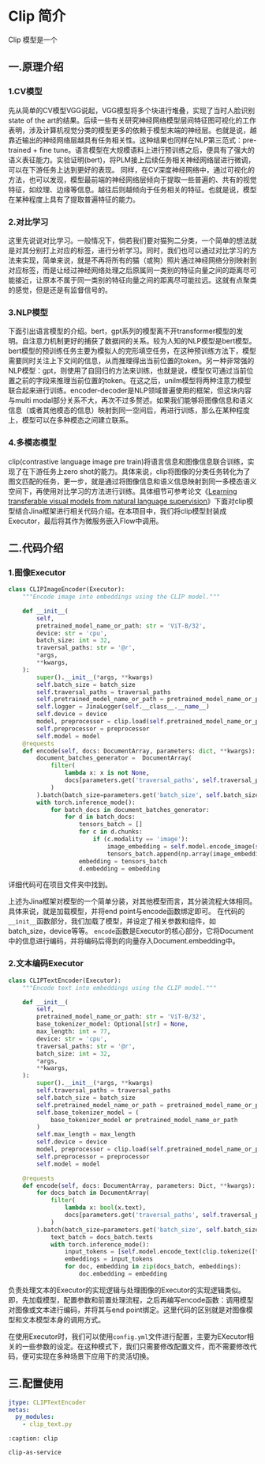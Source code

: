 # Clip 简介

Clip 模型是一个

## 一.原理介绍

### 1.CV模型

先从简单的CV模型VGG说起，VGG模型将多个块进行堆叠，实现了当时人脸识别state of the art的结果。后续一些有关研究神经网络模型层间特征图可视化的工作表明，涉及计算机视觉分类的模型更多的依赖于模型末端的神经层。也就是说，越靠近输出的神经网络层越具有任务相关性。这种结果也同样在NLP第三范式：pre-trained + fine tune。语言模型在大规模语料上进行预训练之后，便具有了强大的语义表征能力。实验证明(bert)，将PLM接上后续任务相关神经网络层进行微调，可以在下游任务上达到更好的表现。
同样，在CV深度神经网络中，通过可视化的方法，也可以发现，模型最前端的神经网络层倾向于提取一些普遍的、共有的视觉特征，如纹理、边缘等信息。越往后则越倾向于任务相关的特征。也就是说，模型在某种程度上具有了提取普遍特征的能力。  

### 2.对比学习

这里先说说对比学习。一般情况下，倘若我们要对猫狗二分类，一个简单的想法就是对其分别打上对应的标签，进行分析学习。同时，我们也可以通过对比学习的方法来实现，简单来说，就是不再将所有的猫（或狗）照片通过神经网络分别映射到对应标签，而是让经过神经网络处理之后原属同一类别的特征向量之间的距离尽可能接近，让原本不属于同一类别的特征向量之间的距离尽可能拉远。这就有点聚类的感觉，但是还是有监督信号的。

### 3.NLP模型

下面引出语言模型的介绍。bert，gpt系列的模型离不开transformer模型的发明。自注意力机制更好的捕获了数据间的关系。较为人知的NLP模型是bert模型。
bert模型的预训练任务主要为模拟人的完形填空任务，在这种预训练方法下，模型需要同时关注上下文间的信息，从而推理得出当前位置的token。另一种非常强的NLP模型：gpt，则使用了自回归的方法来训练，也就是说，模型仅可通过当前位置之前的字段来推理当前位置的token。在这之后，unilm模型将两种注意力模型联合起来进行训练。encoder-decoder是NLP领域普遍使用的框架，但这块内容与multi modal部分关系不大，再次不过多赘述。如果我们能够将图像信息和语义信息（或者其他模态的信息）映射到同一空间后，再进行训练，那么在某种程度上，模型可以在多种模态之间建立联系。

### 4.多模态模型

clip(contrastive language image pre train)将语言信息和图像信息联合训练，实现了在下游任务上zero shot的能力。具体来说，clip将图像的分类任务转化为了图文匹配的任务，更一步，就是通过将图像信息和语义信息映射到同一多模态语义空间下，再使用对比学习的方法进行训练。具体细节可参考论文《[Learning transferable visual models from natural language supervision](https://arxiv.org/pdf/2103.00020.pdf)》下面对clip模型结合Jina框架进行相关代码介绍。在本项目中，我们将clip模型封装成Executor，最后将其作为微服务嵌入Flow中调用。  

## 二.代码介绍

### 1.图像Executor

```python
class CLIPImageEncoder(Executor):
    """Encode image into embeddings using the CLIP model."""

    def __init__(
        self,
        pretrained_model_name_or_path: str = 'ViT-B/32',
        device: str = 'cpu',
        batch_size: int = 32,
        traversal_paths: str = '@r',
        *args,
        **kwargs,
    ):
        super().__init__(*args, **kwargs)
        self.batch_size = batch_size
        self.traversal_paths = traversal_paths
        self.pretrained_model_name_or_path = pretrained_model_name_or_path
        self.logger = JinaLogger(self.__class__.__name__)
        self.device = device
        model, preprocessor = clip.load(self.pretrained_model_name_or_path, device=device)
        self.preprocessor = preprocessor
        self.model = model
    @requests
    def encode(self, docs: DocumentArray, parameters: dict, **kwargs):
        document_batches_generator =  DocumentArray(
            filter(
                lambda x: x is not None,
                docs[parameters.get('traversal_paths', self.traversal_paths)],
            )
        ).batch(batch_size=parameters.get('batch_size', self.batch_size))
        with torch.inference_mode():
            for batch_docs in document_batches_generator:
                for d in batch_docs:
                    tensors_batch = []
                    for c in d.chunks:
                        if (c.modality == 'image'):
                            image_embedding = self.model.encode_image(self.preprocessor(Image.fromarray(c.tensor)).unsqueeze(0).to(self.device))
                            tensors_batch.append(np.array(image_embedding).astype('float32'))
                    embedding = tensors_batch
                    d.embedding = embedding
```
详细代码可在项目文件夹中找到。 

上述为Jina框架对模型的一个简单分装，对其他模型而言，其分装流程大体相同。具体来说，就是加载模型，并将end point与encode函数绑定即可。
在代码的`__init__`函数部分，我们加载了模型，并设定了相关参数和组件，如batch_size，device等等。
`encode`函数是Executor的核心部分，它将Document中的信息进行编码，并将编码后得到的向量存入Document.embedding中。

### 2.文本编码Executor

```python
class CLIPTextEncoder(Executor):
    """Encode text into embeddings using the CLIP model."""

    def __init__(
        self,
        pretrained_model_name_or_path: str = 'ViT-B/32',
        base_tokenizer_model: Optional[str] = None,
        max_length: int = 77,
        device: str = 'cpu',
        traversal_paths: str = '@r',
        batch_size: int = 32,
        *args,
        **kwargs,
    ):
        super().__init__(*args, **kwargs)
        self.traversal_paths = traversal_paths
        self.batch_size = batch_size
        self.pretrained_model_name_or_path = pretrained_model_name_or_path
        self.base_tokenizer_model = (
            base_tokenizer_model or pretrained_model_name_or_path
        )
        self.max_length = max_length
        self.device = device
        model, preprocessor = clip.load(self.pretrained_model_name_or_path, device=device)
        self.preprocessor = preprocessor
        self.model = model

    @requests
    def encode(self, docs: DocumentArray, parameters: Dict, **kwargs):
        for docs_batch in DocumentArray(
            filter(
                lambda x: bool(x.text),
                docs[parameters.get('traversal_paths', self.traversal_paths)],
            )
        ).batch(batch_size=parameters.get('batch_size', self.batch_size)) :
            text_batch = docs_batch.texts
            with torch.inference_mode():
                input_tokens = [self.model.encode_text(clip.tokenize([t, "unknown"]).to(self.device)) for t in text_batch] 
                embeddings = input_tokens
                for doc, embedding in zip(docs_batch, embeddings):
                    doc.embedding = embedding
```
负责处理文本的Executor的实现逻辑与处理图像的Executor的实现逻辑类似。即，先加载模型，配置参数和前置处理流程，之后再编写encode函数：调用模型对图像或文本进行编码，并将其与end point绑定。这里代码的区别就是对图像模型和文本模型本身的调用方式。

在使用Executor时，我们可以使用`config.yml`文件进行配置，主要为EXecutor相关的一些参数的设定。在这种模式下，我们只需要修改配置文件，而不需要修改代码，便可实现在多种场景下应用下的灵活切换。
## 三.配置使用

```yml
jtype: CLIPTextEncoder
metas:
  py_modules:
    - clip_text.py

```






```{toctree}
:caption: clip

clip-as-service
```